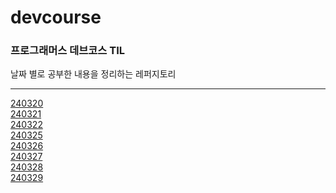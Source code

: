 # devcourse

### 프로그래머스 데브코스 TIL

날짜 별로 공부한 내용을 정리하는 레퍼지토리

--------------------------------------

[240320](https://github.com/kimsunhoon/devcourse/tree/main/240320)
<br>
[240321](https://github.com/kimsunhoon/devcourse/tree/main/240321)
<br>
[240322](https://github.com/kimsunhoon/devcourse/tree/main/240322)
<br>
[240325](https://github.com/kimsunhoon/devcourse/tree/main/240325)
<br>
[240326](https://github.com/kimsunhoon/devcourse/tree/main/240326)
<br>
[240327](https://github.com/kimsunhoon/devcourse/tree/main/240327)
<br>
[240328](https://github.com/kimsunhoon/devcourse/tree/main/240328)
<br>
[240329](https://github.com/kimsunhoon/devcourse/tree/main/240325)


